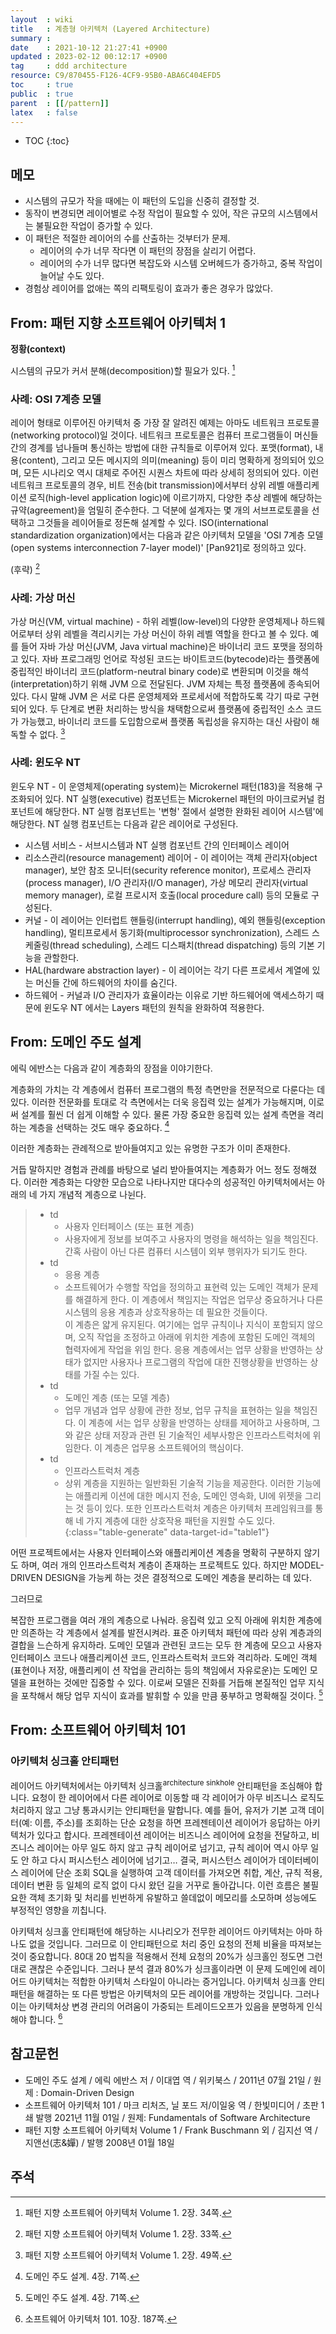 ```yaml
---
layout  : wiki
title   : 계층형 아키텍처 (Layered Architecture)
summary : 
date    : 2021-10-12 21:27:41 +0900
updated : 2023-02-12 00:12:17 +0900
tag     : ddd architecture
resource: C9/870455-F126-4CF9-95B0-ABA6C404EFD5
toc     : true
public  : true
parent  : [[/pattern]]
latex   : false
---
```

* TOC
{:toc}

## 메모

- 시스템의 규모가 작을 때에는 이 패턴의 도입을 신중히 결정할 것.
- 동작이 변경되면 레이어별로 수정 작업이 필요할 수 있어, 작은 규모의 시스템에서는 불필요한 작업이 증가할 수 있다.
- 이 패턴은 적절한 레이어의 수를 산출하는 것부터가 문제.
    - 레이어의 수가 너무 작다면 이 패턴의 장점을 살리기 어렵다.
    - 레이어의 수가 너무 많다면 복잡도와 시스템 오버헤드가 증가하고, 중복 작업이 늘어날 수도 있다.
- 경험상 레이어를 없애는 쪽의 리팩토링이 효과가 좋은 경우가 많았다.

## From: 패턴 지향 소프트웨어 아키텍처 1

>
**정황(context)**
>
시스템의 규모가 커서 분해(decomposition)할 필요가 있다.
[^posa-34]

### 사례: OSI 7계층 모델

>
레이어 형태로 이루어진 아키텍처 중 가장 잘 알려진 예제는 아마도 네트워크 프로토콜(networking protocol)일 것이다.
네트워크 프로토콜은 컴퓨터 프로그램들이 머신들 간의 경계를 넘나들며 통신하는 방법에 대한 규칙들로 이루어져 있다.
포맷(format), 내용(content), 그리고 모든 메시지의 의미(meaning) 등이 미리 명확하게 정의되어 있으며,
모든 시나리오 역시 대체로 주어진 시퀀스 차트에 따라 상세히 정의되어 있다.
이런 네트워크 프로토콜의 경우, 비트 전송(bit transmission)에서부터 상위 레벨 애플리케이션 로직(high-level application logic)에 이르기까지,
다양한 추상 레벨에 해당하는 규약(agreement)을 엄밀히 준수한다.
그 덕분에 설계자는 몇 개의 서브프로토콜을 선택하고 그것들을 레이어들로 정돈해 설계할 수 있다.
ISO(international standardization organization)에서는 다음과 같은 아키텍처 모델을 'OSI 7계층 모델(open systems interconnection 7-layer model)' [Pan921]로 정의하고 있다.
>
(후략)
[^posa-33]

### 사례: 가상 머신

>
가상 머신(VM, virtual machine) - 하위 레벨(low-level)의 다양한 운영체제나 하드웨어로부터 상위 레벨을 격리시키는 가상 머신이 하위 레벨 역할을 한다고 볼 수 있다.
예를 들어 자바 가상 머신(JVM, Java virtual machine)은 바이너리 코드 포맷을 정의하고 있다.
자바 프로그래밍 언어로 작성된 코드는 바이트코드(bytecode)라는 플랫폼에 중립적인 바이너리 코드(platform-neutral binary code)로 변환되며 이것을 해석(interpretation)하기 위해 JVM 으로 전달된다.
JVM 자체는 특정 플랫폼에 종속되어 있다.
다시 말해 JVM 은 서로 다른 운영체제와 프로세서에 적합하도록 각기 따로 구현되어 있다.
두 단계로 변환 처리하는 방식을 채택함으로써 플랫폼에 중립적인 소스 코드가 가능했고, 바이너리 코드를 도입함으로써 플랫폼 독립성을 유지하는 대신 사람이 해독할 수 없다.
[^posa-49]

### 사례: 윈도우 NT

>
윈도우 NT - 이 운영체제(operating system)는 Microkernel 패턴(183)을 적용해 구조화되어 있다.
NT 실행(executive) 컴포넌트는 Microkernel 패턴의 마이크로커널 컴포넌트에 해당한다.
NT 실행 컴포넌트는 '변형' 절에서 설명한 완화된 레이어 시스템'에 해당한다. NT 실행 컴포넌트는 다음과 같은 레이어로 구성된다.
>
- 시스템 서비스 - 서브시스템과 NT 실행 컴포넌트 간의 인터페이스 레이어
- 리소스관리(resource management) 레이어 - 이 레이어는 객체 관리자(object manager), 보안 참조 모니터(security reference monitor), 프로세스 관리자(process manager), I/O 관리자(I/O manager), 가상 메모리 관리자(virtual memory manager), 로컬 프로시저 호출(local procedure call) 등의 모듈로 구성된다.
- 커널 - 이 레이어는 인터럽트 핸들링(interrupt handling), 예외 핸들링(exception handling), 멀티프로세서 동기화(multiprocessor synchronization), 스레드 스케줄링(thread scheduling), 스레드 디스패치(thread dispatching) 등의 기본 기능을 관할한다.
- HAL(hardware abstraction layer) - 이 레이어는 각기 다른 프로세서 계열에 있는 머신들 간에 하드웨어의 차이를 숨긴다.
- 하드웨어 - 커널과 I/O 관리자가 효율이라는 이유로 기반 하드웨어에 액세스하기 때문에 윈도우 NT 에서는 Layers 패턴의 원칙을 완화하여 적용한다.

## From: 도메인 주도 설계

에릭 에반스는 다음과 같이 계층화의 장점을 이야기한다.

>
계층화의 가치는 각 계층에서 컴퓨터 프로그램의 특정 측면만을 전문적으로 다룬다는 데 있다.
이러한 전문화를 토대로 각 측면에서는 더욱 응집력 있는 설계가 가능해지며, 이로써 설계를 훨씬 더 쉽게 이해할 수 있다.
물론 가장 중요한 응집력 있는 설계 측면을 격리하는 계층을 선택하는 것도 매우 중요하다.
[^evans-71]

이러한 계층화는 관례적으로 받아들여지고 있는 유명한 구조가 이미 존재한다.

>
거듭 말하지만 경험과 관례를 바탕으로 널리 받아들여지는 계층화가 어느 정도 정해졌다.
이러한 계층화는 다양한 모습으로 나타나지만 대다수의 성공적인 아키텍처에서는 아래의 네 가지 개념적 계층으로 나뉜다.
>
> <div id="table1"></div>
>
>
> - td
>     - 사용자 인터페이스 (또는 표현 계층)
>     - 사용자에게 정보를 보여주고 사용자의 명령을 해석하는 일을 책임진다. 간혹 사람이 아닌 다른 컴퓨터 시스템이 외부 행위자가 되기도 한다.
> - td
>     - 응용 계층
>     - 소프트웨어가 수행할 작업을 정의하고 표현력 있는 도메인 객체가 문제를 해결하게 한다.
>       이 계층에서 책임지는 작업은 업무상 중요하거나 다른 시스템의 응용 계층과 상호작용하는 데 필요한 것들이다.<br/>
>       이 계층은 얇게 유지된다.
>       여기에는 업무 규칙이나 지식이 포함되지 않으며, 오직 작업을 조정하고 아래에 위치한 계층에 포함된 도메인 객체의 협력자에게 작업을 위임 한다.
>       응용 계층에서는 업무 상황을 반영하는 상태가 없지만 사용자나 프로그램의 작업에 대한 진행상황을 반영하는 상태를 가질 수는 있다.
> - td
>     - 도메인 계층 (또는 모델 계층)
>     - 업무 개념과 업무 상황에 관한 정보, 업무 규칙을 표현하는 일을 책임진다.
>       이 계층에 서는 업무 상황을 반영하는 상태를 제어하고 사용하며, 그와 같은 상태 저장과 관련 된 기술적인 세부사항은 인프라스트럭처에 위임한다.
>       이 계층은 업무용 소프트웨어의 핵심이다.
> - td
>     - 인프라스트럭처 계층
>     - 상위 계층을 지원하는 일반화된 기술적 기능을 제공한다.
>       이러한 기능에는 애플리케 이션에 대한 메시지 전송, 도메인 영속화, UI에 위젯을 그리는 것 등이 있다.
>       또한 인프라스트럭처 계층은 아키텍처 프레임워크를 통해 네 가지 계층에 대한 상호작용 패턴을 지원할 수도 있다.
> {:class="table-generate" data-target-id="table1"}
>
>
어떤 프로젝트에서는 사용자 인터페이스와 애플리케이션 계층을 명확히 구분하지 않기도 하며,
여러 개의 인프라스트럭처 계층이 존재하는 프로젝트도 있다.
하지만 MODEL-DRIVEN DESIGN을 가능케 하는 것은 결정적으로 도메인 계층을 분리하는 데 있다.
>
그러므로
>
복잡한 프로그램을 여러 개의 계층으로 나눠라.
응집력 있고 오직 아래에 위치한 계층에만 의존하는 각 계층에서 설계를 발전시켜라.
표준 아키텍처 패턴에 따라 상위 계층과의 결합을 느슨하게 유지하라.
도메인 모델과 관련된 코드는 모두 한 계층에 모으고 사용자 인터페이스 코드나 애플리케이션 코드, 인프라스트럭처 코드와 격리하라.
도메인 객체(표현이나 저장, 애플리케이 션 작업을 관리하는 등의 책임에서 자유로운)는 도메인 모델을 표현하는 것에만 집중할 수 있다.
이로써 모델은 진화를 거듭해 본질적인 업무 지식을 포착해서 해당 업무 지식이 효과를 발휘할 수 있을 만큼 풍부하고 명확해질 것이다.
[^evans-71]

## From: 소프트웨어 아키텍처 101

### 아키텍처 싱크홀 안티패턴

>
레이어드 아키텍처에서는 아키텍처 싱크홀<sup>architecture sinkhole</sup> 안티패턴을 조심해야 합니다.
요청이 한 레이어에서 다른 레이어로 이동할 때 각 레이어가 아무 비즈니스 로직도 처리하지 않고 그냥 통과시키는 안티패턴을 말합니다.
예를 들어, 유저가 기본 고객 데이터(예: 이름, 주소)를 조회하는 단순 요청을 하면 프레젠테이션 레이어가 응답하는 아키텍처가 있다고 합시다.
프레젠테이션 레이어는 비즈니스 레이어에 요청을 전달하고, 비즈니스 레이어는 아무 일도 하지 않고 규칙 레이어로 넘기고,
규칙 레이어 역시 아무 일도 안 하고 다시 퍼시스턴스 레이어에 넘기고…
결국, 퍼시스턴스 레이어가 데이터베이스 레이어에 단순 조회 SQL을 실행하여 고객 데이터를 가져오면
취합, 계산, 규칙 적용, 데이터 변환 등 일체의 로직 없이 다시 왔던 길을 거꾸로 돌아갑니다.
이런 흐름은 불필요한 객체 초기화 및 처리를 빈번하게 유발하고 쓸데없이 메모리를 소모하며 성능에도 부정적인 영향을 끼칩니다.
>
아키텍처 싱크홀 안티패턴에 해당하는 시나리오가 전무한 레이어드 아키텍처는 아마 하나도 없을 것입니다.
그러므로 이 안티패턴으로 처리 중인 요청의 전체 비율을 따져보는 것이 중요합니다.
80대 20 법칙을 적용해서 전체 요청의 20%가 싱크홀인 정도면 그런대로 괜찮은 수준입니다.
그러나 분석 결과 80%가 싱크홀이라면 이 문제 도메인에 레이어드 아키텍처는 적합한 아키텍처 스타일이 아니라는 증거입니다.
아키텍처 싱크홀 안티패턴을 해결하는 또 다른 방법은 아키텍처의 모든 레이어를 개방하는 것입니다.
그러나 이는 아키텍처상 변경 관리의 어려움이 가중되는 트레이드오프가 있음을 분명하게 인식해야 합니다.
[^mark-187]

## 참고문헌

- 도메인 주도 설계 / 에릭 에반스 저 / 이대엽 역 / 위키북스 / 2011년 07월 21일 / 원제 : Domain-Driven Design
- 소프트웨어 아키텍처 101 / 마크 리처즈, 닐 포드 저/이일웅 역 / 한빛미디어 / 초판 1쇄 발행 2021년 11월 01일 / 원제: Fundamentals of Software Architecture
- 패턴 지향 소프트웨어 아키텍처 Volume 1 / Frank Buschmann 외 / 김지선 역 / 지앤선(志&嬋) / 발행 2008년 01월 18일

## 주석

[^evans-71]: 도메인 주도 설계. 4장. 71쪽.
[^posa-33]: 패턴 지향 소프트웨어 아키텍처 Volume 1. 2장. 33쪽.
[^posa-34]: 패턴 지향 소프트웨어 아키텍처 Volume 1. 2장. 34쪽.
[^posa-49]: 패턴 지향 소프트웨어 아키텍처 Volume 1. 2장. 49쪽.
[^mark-187]: 소프트웨어 아키텍처 101. 10장. 187쪽.
